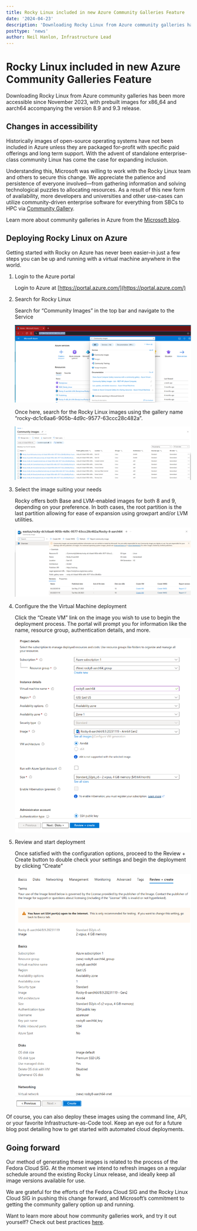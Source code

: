 ```yaml
---
title: Rocky Linux included in new Azure Community Galleries Feature
date: '2024-04-23'
description: 'Downloading Rocky Linux from Azure community galleries has been more accessible since November 2023, with prebuilt images for x86_64 and aarch64 accompanying the version 8.9 and 9.3 release.'
posttype: 'news'
author: Neil Hanlon, Infrastructure Lead
---
```


# Rocky Linux included in new Azure Community Galleries Feature

Downloading Rocky Linux from Azure community galleries has been more accessible since November 2023, with prebuilt images for x86_64 and aarch64 accompanying the version 8.9 and 9.3 release.

## Changes in accessibility

Historically images of open-source operating systems have not been included in Azure unless they are packaged for-profit with specific paid offerings and long term support. With the advent of standalone enterprise-class community Linux has come the case for expanding inclusion.

Understanding this, Microsoft was willing to work with the Rocky Linux team and others to secure this change. We appreciate the patience and persistence of everyone involved—from gathering information and solving technological puzzles to allocating resources. As a result of this new form of availability, more developers and universities and other use-cases can utilize community-driven enterprise software for everything from SBCs to HPC via [Community Gallery](https://aka.ms/communitygallery).

Learn more about community galleries in Azure from the [Microsoft blog](https://aka.ms/communitygalleryblog).

## Deploying Rocky Linux on Azure

Getting started with Rocky on Azure has never been easier–in just a few steps you can be up and running with a virtual machine anywhere in the world.

1.  Login to the Azure portal

    Login to Azure at [https://portal.azure.com/](https://portal.azure.com/)

2.  Search for Rocky Linux

    Search for “Community Images” in the top bar and navigate to the Service

    ![](../images/rocky-azure-1.png)

    Once here, search for the Rocky Linux images using the gallery name “rocky-dc1c6aa6-905b-4d9c-9577-63ccc28c482a”.

    ![](../images/rocky-azure-2.png)

3.  Select the image suiting your needs

    Rocky offers both Base and LVM-enabled images for both 8 and 9, depending on your preference. In both cases, the root partition is the last partition allowing for ease of expansion using growpart and/or LVM utilities.

    ![](../images/rocky-azure-3.png)

4.  Configure the the Virtual Machine deployment

    Click the “Create VM” link on the image you wish to use to begin the deployment process. The portal will prompt you for information like the name, resource group, authentication details, and more.

    ![](../images/rocky-azure-4.png)

5.  Review and start deployment

    Once satisfied with the configuration options, proceed to the Review + Create button to double check your settings and begin the deployment by clicking “Create”

    ![](../images/rocky-azure-5.png)

Of course, you can also deploy these images using the command line, API, or your favorite Infrastructure-as-Code tool. Keep an eye out for a future blog post detailing how to get started with automated cloud deployments.

## Going forward

Our method of generating these images is related to the process of the Fedora Cloud SIG. At the moment we intend to refresh images on a regular schedule around the existing Rocky Linux release, and ideally keep all image versions available for use.

We are grateful for the efforts of the Fedora Cloud SIG and the Rocky Linux Cloud SIG in pushing this change forward, and Microsoft’s commitment to getting the community gallery option up and running.

Want to learn more about how community galleries work, and try it out yourself? Check out best practices [here](https://learn.microsoft.com/en-us/azure/virtual-machines/share-gallery-community).
